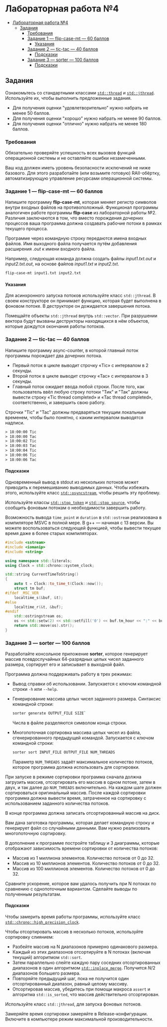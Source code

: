 # Лабораторная работа №4

- [Лабораторная работа №4](#лабораторная-работа-4)
  - [Задания](#задания)
    - [Требования](#требования)
    - [Задание 1 — flip-case-mt — 60 баллов](#задание-1--flip-case-mt--60-баллов)
      - [Указания](#указания)
    - [Задание 2 — tic-tac — 40 баллов](#задание-2--tic-tac--40-баллов)
      - [Подсказки](#подсказки)
    - [Задание 3 — sorter — 100 баллов](#задание-3--sorter--100-баллов)
      - [Подсказки](#подсказки-1)

## Задания

Ознакомьтесь со стандартными классами [`std::thread`](https://en.cppreference.com/w/cpp/thread/thread)
и [`std::jthread`](https://en.cppreference.com/w/cpp/thread/jthread).
Используйте их, чтобы выполнить предложенные задания.

- Для получения оценки "удовлетворительно" нужно набрать не менее 50 баллов.
- Для получения оценки "хорошо" нужно набрать не менее 90 баллов.
- Для получения оценки "отлично" нужно набрать не менее 180 баллов.

### Требования

Обязательно проверяйте успешность всех вызовов функций операционной системы и не оставляйте ошибки незамеченными.

Ваш код должен иметь уровень безопасности исключений не ниже базового.
Для этого разработайте (или возьмите готовую) RAII-обёртку, автоматизирующую
управление ресурсами операционной системы.

### Задание 1 — flip-case-mt — 60 баллов

Напишите программу **flip-case-mt**, которая меняет регистр символов внутри входных файлов на противоположный.
Функционал программы аналогичен работе программы **flip-case** из лабораторной работы №2.
Различия заключаются в том, что вместо порождения дочерних процессов
ваша программа должна создавать рабочие потоки в рамках текущего процесса.

Программе через командную строку передаются имена входных файлов.
Имя выходного файла получается путём добавления расширения *.out* к имени входного файла.

Например, следующая команда должна создать файлы *input1.txt.out* и *input2.txt.out*, на основе файлов
*input1.txt* и *input2.txt*.

```bash
flip-case-mt input1.txt input2.txt
```

#### Указания

Для асинхронного запуска потоков используйте класс `std::jthread`.
В своем конструкторе он принимает функцию, которая будет выполнена в фоновом потоке.
В деструкторе он дожидается завершения потока.

Помещайте объекты `std::jthread` внутрь `std::vector`.
При разрушении вектора будут вызваны деструкторы находящихся в нём объектов, которые дождутся окончания работы потоков.

### Задание 2 — tic-tac — 40 баллов

Напишите программу async-counter, в которой главный поток программы порождает два дочерних потока.

- Первый поток в цикле выводит строчку «Tic» с интервалом в 2 секунды.
- Второй поток в цикле выводит строчку «Tac» с интервалом в 3 секунды.
- Главный поток ожидает ввода любой строки.
После того, как пользователь ввёл любую строку потоки "Тик" и "Так" должны вывести строку
«Tic thread completed» и «Tac thread completed», соответственно, и завершить свою работу.

Строчки "Tic" и "Tac" должны предваряться текущим локальным временем, чтобы было понятно, с каким интервалом выводятся надписи.

```txt
> 18:00:00 Tic
> 18:00:00 Tac
> 18:00:02 Tic
> 18:00:03 Tac
> 18:00:04 Tic
> 18:00:06 Tic
> 18:00:06 Tac
```

#### Подсказки

Одновременный вывод в stdout из нескольких потоков может приводить к перемешиванию выводимых данных.
Чтобы избежать этого, используйте класс [`std::osyncstream`](https://en.cppreference.com/w/cpp/io/basic_osyncstream),
чтобы решить эту проблему.

Используйте классы [`std::stop_token`](https://en.cppreference.com/w/cpp/thread/stop_token)
 и [`std::stop_source`](https://en.cppreference.com/w/cpp/thread/stop_token), чтобы сообщить фоновым потокам
о необходимости завершить работу.

Возможность вывода `time_point` и `duration` в `std::ostream` реализована в компиляторе MSVC в полной мере.
 В g++ — начиная с 13 версии.
 Вы можете воспользоваться следующей функцией, чтобы вывести текущее время даже в более старых компиляторах.

```c++
#include <sstream>
#include <iomanip>
#include <string>

using namespace std::literals;
using Clock = std::chrono::system_clock;

std::string CurrentTimeToString()
{
    auto t = Clock::to_time_t(Clock::now());
    struct tm buf;
#ifdef _MSC_VER
    localtime_s(&buf, &t);
#else
    localtime_r(&t, &buf);
#endif
    std::ostringstream os;
    os << std::setw(2) << std::setfill('0') << buf.tm_hour << ":" << buf    tm_min << ":" << buf.tm_sec;
    return std::move(os).str();
}
```

### Задание 3 — sorter — 100 баллов

Разработайте консольное приложение **sorter**, которое генерирует массив псевдослучайных
64-разрядных целых чисел заданного размера,
сортирует его и записывает в выходной файл.

Программа должна поддерживать работу в трех режимах:

- Вывод справки об использовании. Запускается с ключом командной строки `-h` или `--help`.
- Генерирование массива целых чисел заданного размера. Синтаксис командной строки:
  
  ```bash
  sorter generate OUTPUT_FILE SIZE`
  ```

  Числа в файле разделяются символом конца строки.
- Многопоточная сортировка массива целых чисел из файла, сгенерированного предыдущей командой.
  Запускается с ключом командной строки:
  
  ```bash
  sorter sort INPUT_FILE OUTPUT_FILE NUM_THREADS
  ```

  Параметр `NUM_THREADS` задаёт максимальное количество потоков, которое программа должна использовать для сортировки.
  
При запуске в режиме сортировки программа сначала должна загрузить массив, отсортировать его массив в одном потоке,
затем в двух, и так далее до `NUM_THREADS` включительно. На каждом шаге должен сортироваться оригинальный массив.
После каждой сортировки программа должна вывести время, затраченное на сортировку
с использованием заданного количества потоков.

В конце программа должна записать отсортированный массив на диск.

Вам дана заготовка программы, которая делает командную строку и генерирует файл со случайными данными.
Вам нужно реализовать многопоточную сортировку.

В дополнение к программе постройте таблицу и 3 диаграммы,
которые отображают зависимость времени сортировки от количества потоков:

- Массив из 1 миллиона элементов. Количество потоков от 0 до 32.
- Массив из 10 миллионов элементов. Количество потоков от 0 до 32.
- Массив из 100 миллионов элементов. Количество потоков от 0 до 32.

Сравните ускорение, которое вам удалось получить при N потоках по сравнению с однопоточным вариантом.
Сделайте выводы по полученным результатам.

#### Подсказки

Чтобы замерить время работы программы, используйте класс [`std::chrono::high_precision_clock`](https://en.cppreference.com/w/cpp/chrono/high_resolution_clock).

Чтобы отсортировать массив в несколько потоков, используйте сортировку слиянием:

- Разбейте массив на N диапазонов примерно одинакового размера.
- Каждый из этих диапазонов отсортируйте в N потоках (включая текущий) алгоритмом `std::sort`.
- Затем параллельно слейте каждую пару соседних отсортированных диапазонов в один
  алгоритмом [`std::inplace_merge`](https://en.cppreference.com/w/cpp/algorithm/inplace_merge).
  Получится $N/2$ диапазонов большего размера.
- Повторяйте предыдущий шаг, пока не получится один отсортированный диапазон, равный целому массиву.
- Отсортировав массив, убедитесь при помощи макроса `assert` и алгоритма `std::is_sorted`, что массив действительно отсортирован.

Используйте класс `std::jthread`, для запуска фоновых потоков.

Замеряйте время сортировки замеряйте в Release-конфигурации. Включите в компьютере режим максимальной производительности.
